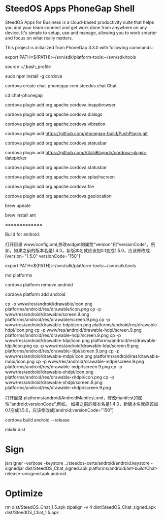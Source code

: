 SteedOS Apps PhoneGap Shell
===========

SteedOS Apps for Business is a cloud-based productivity suite that helps you and your team connect and get work done from anywhere on any device.   It's simple to setup, use and manage, allowing you to work smarter and focus on what really matters.

This project is initialized from PhoneGap 3.3.0 with following commands:

export PATH=${PATH}:~/svn/sdk/platform-tools:~/svn/sdk/tools

source ~/.bash_profile

sudo npm install -g cordova

cordova create chat-phonegap com.steedos.chat Chat

cd chat-phonegap

cordova plugin add org.apache.cordova.inappbrowser

cordova plugin add org.apache.cordova.dialogs

cordova plugin add org.apache.cordova.vibration

cordova plugin add https://github.com/phonegap-build/PushPlugin.git

cordova plugin add org.apache.cordova.statusbar

cordova plugin add https://github.com/VitaliiBlagodir/cordova-plugin-datepicker

cordova plugin add org.apache.cordova.statusbar

cordova plugin add org.apache.cordova.splashscreen

cordova plugin add org.apache.cordova.file

cordova plugin add org.apache.cordova.geolocation

brew update

brew install ant

=============

Build for android: 

打开目录 www/config.xml,修改widget的属性"version"和"versionCode"，例如，如果之前的版本名是1.4.0，新版本名就应该加0.1变成1.5.0，应该修改成[version="1.5.0" versionCode="150"]

export PATH=${PATH}:~/svn/sdk/platform-tools:~/svn/sdk/tools

md platforms

cordova platform remove android

cordova platform add android

cp -p www/res/android/drawable/icon.png platforms/android/res/drawable/icon.png
cp -p www/res/android/drawable/screen.9.png platforms/android/res/drawable/screen.9.png
cp -p www/res/android/drawable-hdpi/icon.png platforms/android/res/drawable-hdpi/icon.png
cp -p www/res/android/drawable-hdpi/screen.9.png platforms/android/res/drawable-hdpi/screen.9.png
cp -p www/res/android/drawable-ldpi/icon.png platforms/android/res/drawable-ldpi/icon.png
cp -p www/res/android/drawable-ldpi/screen.9.png platforms/android/res/drawable-ldpi/screen.9.png
cp -p www/res/android/drawable-mdpi/icon.png platforms/android/res/drawable-mdpi/icon.png
cp -p www/res/android/drawable-mdpi/screen.9.png platforms/android/res/drawable-mdpi/screen.9.png
cp -p www/res/android/drawable-xhdpi/icon.png platforms/android/res/drawable-xhdpi/icon.png
cp -p www/res/android/drawable-xhdpi/screen.9.png platforms/android/res/drawable-xhdpi/screen.9.png

打开目录 platforms/android/AndroidManifest.xml，修改manifest的属性"android:versionCode",例如， 如果之前的版本名是1.4.0，新版本名就应该加0.1变成1.5.0，应该修改成[android:versionCode="150"]

cordova build android --release

mkdir dist 

# Sign
jarsigner -verbose -keystore ../steedos-certs/android/android.keystore -signedjar dist/SteedOS_Chat_signed.apk platforms/android/ant-build/Chat-release-unsigned.apk android

# Optimize
rm dist/SteedOS_Chat_1.5.apk
zipalign -v 4 dist/SteedOS_Chat_signed.apk dist/SteedOS_Chat_1.5.apk
